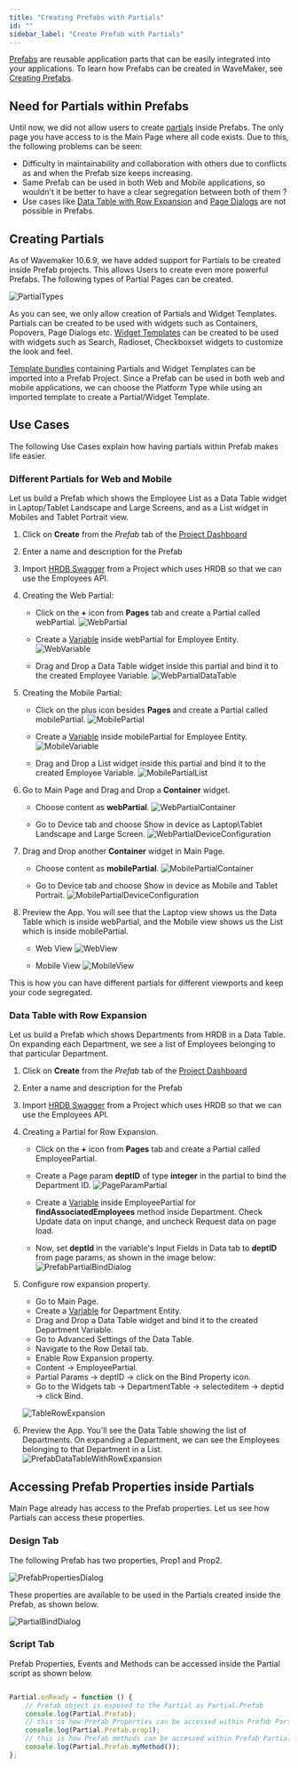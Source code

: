 ```yaml
---
title: "Creating Prefabs with Partials"
id: ""
sidebar_label: "Create Prefab with Partials"
---
```


[Prefabs](/learn/app-development/custom-widgets/prefabs-overview) are reusable application parts that can be easily integrated into your applications. To learn how Prefabs can be created in WaveMaker, see [Creating Prefabs](/learn/app-development/custom-widgets/creating-prefabs).

<!--truncate-->

## Need for Partials within Prefabs

Until now, we did not allow users to create [partials](/learn/app-development/ui-design/page-concepts/partial-pages) inside Prefabs. The only page you have access to is the Main Page where all code exists. Due to this, the following problems can be seen:
* Difficulty in maintainability and collaboration with others due to conflicts as and when the Prefab size keeps increasing.
* Same Prefab can be used in both Web and Mobile applications, so wouldn't it be better to have a clear segregation between both of them ?
* Use cases like [Data Table with Row Expansion](/learn/how-tos/how-to-configure-row-expansion-in-a-data-table) and [Page Dialogs](/learn/app-development/widgets/modal-dialogs/modal-windows-dialogs#page-dialog) are not possible in Prefabs.

## Creating Partials

As of Wavemaker 10.6.9, we have added support for Partials to be created inside Prefab projects. This allows Users to create even more powerful Prefabs. The following types of Partial Pages can be created.

![PartialTypes](/learn/assets/partialTypes.png)

As you can see, we only allow creation of Partials and Widget Templates. Partials can be created to be used with widgets such as Containers, Popovers, Page Dialogs etc. [Widget Templates](/learn/how-tos/custom-widget-template) can be created to be used with widgets such as Search, Radioset, Checkboxset widgets to customize the look and feel.

[Template bundles](/learn/app-development/ui-design/page-concepts/creating-template-bundles) containing Partials and Widget Templates can be imported into a Prefab Project. Since a Prefab can be used in both web and mobile applications, we can choose the Platform Type while using an imported template to create a Partial/Widget Template.

## Use Cases

The following Use Cases explain how having partials within Prefab makes life easier.

### Different Partials for Web and Mobile

Let us build a Prefab which shows the Employee List as a Data Table widget in Laptop/Tablet Landscape and Large Screens, and as a List widget in Mobiles and Tablet Portrait view. 

1. Click on **Create** from the _Prefab_ tab of the [Project Dashboard](/learn/app-development/wavemaker-overview/product-walkthrough#dashboard-walkthrough])
2. Enter a name and description for the Prefab
3. Import [HRDB Swagger](/learn/how-tos/consuming-existing-wm-api-into-another-wm-project) from a Project which uses HRDB so that we can use the Employees API.
4. Creating the Web Partial: 
   - Click on the **+** icon from **Pages** tab and create a Partial called webPartial.
   ![WebPartial](/learn/assets/webPartial.png)
     
   - Create a [Variable](/learn/app-development/variables/crud-variable) inside webPartial for Employee Entity.
     ![WebVariable](/learn/assets/webVariable.png)
     
   - Drag and Drop a Data Table widget inside this partial and bind it to the created Employee Variable.
     ![WebPartialDataTable](/learn/assets/webPartialDataTable.png)
     
5. Creating the Mobile Partial:
   - Click on the plus icon besides **Pages** and create a Partial called mobilePartial.
     ![MobilePartial](/learn/assets/mobilePartial.png)

   - Create a [Variable](/learn/app-development/variables/crud-variable) inside mobilePartial for Employee Entity.
     ![MobileVariable](/learn/assets/mobileVariable.png)
     
   - Drag and Drop a List widget inside this partial and bind it to the created Employee Variable.
     ![MobilePartialList](/learn/assets/mobilePartialList.png)
     
6. Go to Main Page and Drag and Drop a **Container** widget. 
   - Choose content as **webPartial**.
     ![WebPartialContainer](/learn/assets/webPartialContainer.png)
   
   - Go to Device tab and choose Show in device as Laptop\Tablet Landscape and Large Screen.
     ![WebPartialDeviceConfiguration](/learn/assets/webPartialDeviceConfig.png)
     
7. Drag and Drop another **Container** widget in Main Page.
   - Choose content as **mobilePartial**.
     ![MobilePartialContainer](/learn/assets/mobilePartialContainer.png)
     
   - Go to Device tab and choose Show in device as Mobile and Tablet Portrait.
     ![MobilePartialDeviceConfiguration](/learn/assets/mobilePartialDeviceConfig.png)
     
8. Preview the App. You will see that the Laptop view shows us the Data Table which is inside webPartial, and the Mobile view shows us the List which is inside mobilePartial.
   - Web View
   ![WebView](/learn/assets/webPartialPreview.png)
     
   - Mobile View
   ![MobileView](/learn/assets/mobilePartialPreview.png)
     
This is how you can have different partials for different viewports and keep your code segregated.

### Data Table with Row Expansion

Let us build a Prefab which shows Departments from HRDB in a Data Table. On expanding each Department, we see a list of Employees belonging to that particular Department.

1. Click on **Create** from the _Prefab_ tab of the [Project Dashboard](/learn/app-development/wavemaker-overview/product-walkthrough#dashboard-walkthrough])
2. Enter a name and description for the Prefab
3. Import [HRDB Swagger](/learn/how-tos/consuming-existing-wm-api-into-another-wm-project) from a Project which uses HRDB so that we can use the Employees API.
4. Creating a Partial for Row Expansion.
    - Click on the **+** icon from **Pages** tab and create a Partial called EmployeePartial.
    - Create a Page param **deptID** of type **integer** in the partial to bind the Department ID.
      ![PageParamPartial](/learn/assets/PageParam-Partial.png)
      
    - Create a [Variable](/learn/app-development/variables/crud-variable) inside EmployeePartial for **findAssociatedEmployees** method inside Department. Check Update data on input change, and uncheck Request data on page load.
    - Now, set **deptId** in the variable's Input Fields in Data tab to **deptID** from page params, as shown in the image below:
      ![PrefabPartialBindDialog](/learn/assets/prefabPartialBindDialog.png)

5. Configure row expansion property.
    - Go to Main Page.
    - Create a [Variable](/learn/app-development/variables/crud-variable) for Department Entity.
    - Drag and Drop a Data Table widget and bind it to the created Department Variable.
    - Go to Advanced Settings of the Data Table.
    - Navigate to the Row Detail tab.
    - Enable Row Expansion property.
    - Content → EmployeePartial.
    - Partial Params → deptID → click on the Bind Property icon.
    - Go to the Widgets tab → DepartmentTable → selecteditem → deptid → click Bind.

   ![TableRowExpansion](/learn/assets/Bind_tablerow_value_RowExp.png)

6. Preview the App. You'll see the Data Table showing the list of Departments. On expanding a Department, we can see the Employees belonging to that Department in a List.
![PrefabDataTableWithRowExpansion](/learn/assets/prefabDataTableWithRowExpansion.png)

## Accessing Prefab Properties inside Partials

Main Page already has access to the Prefab properties. Let us see how Partials can access these properties.

### Design Tab
The following Prefab has two properties, Prop1 and Prop2.

![PrefabPropertiesDialog](/learn/assets/prefabpropertiesdialog.png)

These properties are available to be used in the Partials created inside the Prefab, as shown below.

![PartialBindDialog](/learn/assets/prefabpropertiesinsidepartial.png)

### Script Tab
Prefab Properties, Events and Methods can be accessed inside the Partial script as shown below.
```js   

Partial.onReady = function () {
    // Prefab object is exposed to the Partial as Partial.Prefab
    console.log(Partial.Prefab);
    // this is how Prefab Properties can be accessed within Prefab Partials
    console.log(Partial.Prefab.prop1);
    // this is how Prefab methods can be accessed within Prefab Partials
    console.log(Partial.Prefab.myMethod());
};
```
